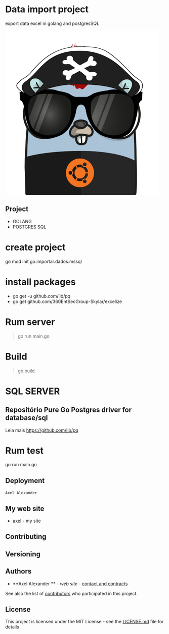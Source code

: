 # Data import project
export data excel in golang and postgresSQL


![My Go logo](https://github.com/axeldeveloper/rest_go_mongo/blob/master/axel-pk-go.png?raw=true "Axel alexander")


## Project 
- GOLANG
- POSTGRES SQL


# create project
go mod init go.importar.dados.mssql

# install packages  

- go get -u github.com/lib/pq
- go get github.com/360EntSecGroup-Skylar/excelize



#  Rum server
> go run main.go

#  Build 
> go build 


# SQL SERVER
## Repositório Pure Go Postgres driver for database/sql 
Leia mais <https://github.com/lib/pq>

#  Rum test
go run main.go

## Deployment
    Axel Alexander

## My web site

* [axel](https://axe-dev.herokuapp.com/) - my site

## Contributing



## Versioning



## Authors

* **Axel Alexander ** - *web site* - [contact and contracts](http://axel-dev.herokuapp.com/)

 See also the list of [contributors](https://github.com/your/project/contributors) who participated in this project.

## License

This project is licensed under the MIT License - see the [LICENSE.md](LICENSE.md) file for details
